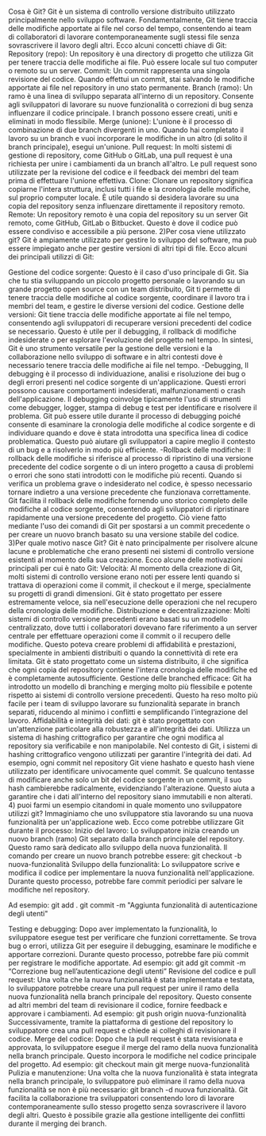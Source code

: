 Cosa è Git? Git è un sistema di controllo versione distribuito utilizzato principalmente nello sviluppo software. Fondamentalmente, Git tiene traccia delle modifiche apportate ai file nel corso del tempo, consentendo ai team di collaboratori di lavorare contemporaneamente sugli stessi file senza sovrascrivere il lavoro degli altri. Ecco alcuni concetti chiave di Git: Repository (repo): Un repository è una directory di progetto che utilizza Git per tenere traccia delle modifiche ai file. Può essere locale sul tuo computer o remoto su un server. Commit: Un commit rappresenta una singola revisione del codice. Quando effettui un commit, stai salvando le modifiche apportate ai file nel repository in uno stato permanente. Branch (ramo): Un ramo è una linea di sviluppo separata all'interno di un repository. Consente agli sviluppatori di lavorare su nuove funzionalità o correzioni di bug senza influenzare il codice principale. I branch possono essere creati, uniti e eliminati in modo flessibile. Merge (unione): L'unione è il processo di combinazione di due branch divergenti in uno. Quando hai completato il lavoro su un branch e vuoi incorporare le modifiche in un altro (di solito il branch principale), esegui un'unione. Pull request: In molti sistemi di gestione di repository, come GitHub o GitLab, una pull request è una richiesta per unire i cambiamenti da un branch all'altro. Le pull request sono utilizzate per la revisione del codice e il feedback dei membri del team prima di effettuare l'unione effettiva. Clone: Clonare un repository significa copiarne l'intera struttura, inclusi tutti i file e la cronologia delle modifiche, sul proprio computer locale. È utile quando si desidera lavorare su una copia del repository senza influenzare direttamente il repository remoto. Remote: Un repository remoto è una copia del repository su un server Git remoto, come GitHub, GitLab o Bitbucket. Questo è dove il codice può essere condiviso e accessibile a più persone. 2)Per cosa viene utilizzato git? Git è ampiamente utilizzato per gestire lo sviluppo del software, ma può essere impiegato anche per gestire versioni di altri tipi di file. Ecco alcuni dei principali utilizzi di Git:

Gestione del codice sorgente: Questo è il caso d'uso principale di Git. Sia che tu stia sviluppando un piccolo progetto personale o lavorando su un grande progetto open source con un team distribuito, Git ti permette di tenere traccia delle modifiche al codice sorgente, coordinare il lavoro tra i membri del team, e gestire le diverse versioni del codice. Gestione delle versioni: Git tiene traccia delle modifiche apportate ai file nel tempo, consentendo agli sviluppatori di recuperare versioni precedenti del codice se necessario. Questo è utile per il debugging, il rollback di modifiche indesiderate o per esplorare l'evoluzione del progetto nel tempo. In sintesi, Git è uno strumento versatile per la gestione delle versioni e la collaborazione nello sviluppo di software e in altri contesti dove è necessario tenere traccia delle modifiche ai file nel tempo. -Debugging, Il debugging è il processo di individuazione, analisi e risoluzione dei bug o degli errori presenti nel codice sorgente di un'applicazione. Questi errori possono causare comportamenti indesiderati, malfunzionamenti o crash dell'applicazione. Il debugging coinvolge tipicamente l'uso di strumenti come debugger, logger, stampa di debug e test per identificare e risolvere il problema. Git può essere utile durante il processo di debugging poiché consente di esaminare la cronologia delle modifiche al codice sorgente e di individuare quando e dove è stata introdotta una specifica linea di codice problematica. Questo può aiutare gli sviluppatori a capire meglio il contesto di un bug e a risolverlo in modo più efficiente. -Rollback delle modifiche: Il rollback delle modifiche si riferisce al processo di ripristino di una versione precedente del codice sorgente o di un intero progetto a causa di problemi o errori che sono stati introdotti con le modifiche più recenti. Quando si verifica un problema grave o indesiderato nel codice, è spesso necessario tornare indietro a una versione precedente che funzionava correttamente. Git facilita il rollback delle modifiche fornendo uno storico completo delle modifiche al codice sorgente, consentendo agli sviluppatori di ripristinare rapidamente una versione precedente del progetto. Ciò viene fatto mediante l'uso dei comandi di Git per spostarsi a un commit precedente o per creare un nuovo branch basato su una versione stabile del codice. 3)Per quale motivo nasce Git? Git è nato principalmente per risolvere alcune lacune e problematiche che erano presenti nei sistemi di controllo versione esistenti al momento della sua creazione. Ecco alcune delle motivazioni principali per cui è nato Git: Velocità: Al momento della creazione di Git, molti sistemi di controllo versione erano noti per essere lenti quando si trattava di operazioni come il commit, il checkout e il merge, specialmente su progetti di grandi dimensioni. Git è stato progettato per essere estremamente veloce, sia nell'esecuzione delle operazioni che nel recupero della cronologia delle modifiche. Distribuzione e decentralizzazione: Molti sistemi di controllo versione precedenti erano basati su un modello centralizzato, dove tutti i collaboratori dovevano fare riferimento a un server centrale per effettuare operazioni come il commit o il recupero delle modifiche. Questo poteva creare problemi di affidabilità e prestazioni, specialmente in ambienti distribuiti o quando la connettività di rete era limitata. Git è stato progettato come un sistema distribuito, il che significa che ogni copia del repository contiene l'intera cronologia delle modifiche ed è completamente autosufficiente. Gestione delle branched efficace: Git ha introdotto un modello di branching e merging molto più flessibile e potente rispetto ai sistemi di controllo versione precedenti. Questo ha reso molto più facile per i team di sviluppo lavorare su funzionalità separate in branch separati, riducendo al minimo i conflitti e semplificando l'integrazione del lavoro. Affidabilità e integrità dei dati: git è stato progettato con un'attenzione particolare alla robustezza e all'integrità dei dati. Utilizza un sistema di hashing crittografico per garantire che ogni modifica al repository sia verificabile e non manipolabile. Nel contesto di Git, i sistemi di hashing crittografico vengono utilizzati per garantire l'integrità dei dati. Ad esempio, ogni commit nel repository Git viene hashato e questo hash viene utilizzato per identificare univocamente quel commit. Se qualcuno tentasse di modificare anche solo un bit del codice sorgente in un commit, il suo hash cambierebbe radicalmente, evidenziando l'alterazione. Questo aiuta a garantire che i dati all'interno del repository siano immutabili e non alterati. 4) puoi farmi un esempio citandomi in quale momento uno sviluppatore utilizzi git? Immaginiamo che uno sviluppatore stia lavorando su una nuova funzionalità per un'applicazione web. Ecco come potrebbe utilizzare Git durante il processo: Inizio del lavoro: Lo sviluppatore inizia creando un nuovo branch (ramo) Git separato dalla branch principale del repository. Questo ramo sarà dedicato allo sviluppo della nuova funzionalità. Il comando per creare un nuovo branch potrebbe essere: git checkout -b nuova-funzionalità Sviluppo della funzionalità: Lo sviluppatore scrive e modifica il codice per implementare la nuova funzionalità nell'applicazione. Durante questo processo, potrebbe fare commit periodici per salvare le modifiche nel repository.

Ad esempio: git add . git commit -m "Aggiunta funzionalità di autenticazione degli utenti"

Testing e debugging: Dopo aver implementato la funzionalità, lo sviluppatore esegue test per verificare che funzioni correttamente. Se trova bug o errori, utilizza Git per eseguire il debugging, esaminare le modifiche e apportare correzioni. Durante questo processo, potrebbe fare più commit per registrare le modifiche apportate. Ad esempio: git add git commit -m “Correzione bug nell’autenticazione degli utenti” Revisione del codice e pull request: Una volta che la nuova funzionalità è stata implementata e testata, lo sviluppatore potrebbe creare una pull request per unire il ramo della nuova funzionalità nella branch principale del repository. Questo consente ad altri membri del team di revisionare il codice, fornire feedback e approvare i cambiamenti. Ad esempio: git push origin nuova-funzionalità Successivamente, tramite la piattaforma di gestione del repository lo sviluppatore crea una pull request e chiede ai colleghi di revisionare il codice. Merge del codice: Dopo che la pull request è stata revisionata e approvata, lo sviluppatore esegue il merge del ramo della nuova funzionalità nella branch principale. Questo incorpora le modifiche nel codice principale del progetto. Ad esempio: git checkout main git merge nuova-funzionalità Pulizia e manutenzione: Una volta che la nuova funzionalità è stata integrata nella branch principale, lo sviluppatore può eliminare il ramo della nuova funzionalità se non è più necessario: git branch -d nuova funzionalità.
 Git facilita la collaborazione tra sviluppatori consentendo loro di lavorare contemporaneamente sullo stesso progetto senza sovrascrivere il lavoro degli altri. Questo è possibile grazie alla gestione intelligente dei conflitti durante il merging dei branch.